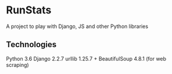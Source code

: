 # RunStats
A project to play with Django, JS and other Python libraries

## Technologies
Python 3.6
Django 2.2.7
urllib 1.25.7 + BeautifulSoup 4.8.1 (for web scraping)
